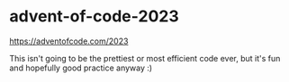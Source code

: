 # advent-of-code-2023
https://adventofcode.com/2023

This isn't going to be the prettiest or most efficient code ever, but it's
fun and hopefully good practice anyway :)

